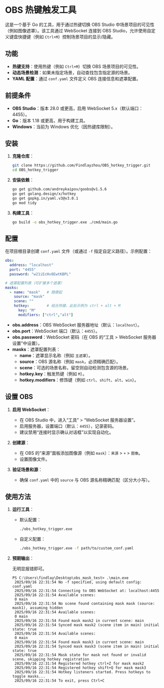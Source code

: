 # OBS 热键触发工具

这是一个基于 Go 的工具，用于通过热键切换 OBS Studio 中场景项目的可见性（例如图像遮罩）。该工具通过 WebSocket 连接到 OBS Studio，允许使用自定义键盘快捷键（例如 `Ctrl+M`）控制场景项目的显示/隐藏。

## 功能

- **热键支持**：使用热键（例如 `Ctrl+M`）切换 OBS 场景项目的可见性。
- **动态场景检测**：如果未指定场景，自动查找包含指定源的场景。
- **YAML 配置**：通过 `conf.yaml` 文件定义 OBS 连接信息和遮罩配置。

## 前提条件

- **OBS Studio**：版本 28.0 或更高，启用 WebSocket 5.x（默认端口：4455）。
- **Go**：版本 1.18 或更高，用于构建工具。
- **Windows**：当前为 Windows 优化（因热键库限制）。

## 安装

1. **克隆仓库**：

   ```bash
   git clone https://github.com/Findlayzhou/OBS_hotkey_trigger.git
   cd OBS_hotkey_trigger
   ```

2. **安装依赖**：

   ```bash
   go get github.com/andreykaipov/goobs@v1.5.6
   go get golang.design/x/hotkey
   go get gopkg.in/yaml.v3@v3.0.1
   go mod tidy
   ```

3. **构建工具**：

   ```bash
   go build -o obs_hotkey_trigger.exe ./cmd/main.go
   ```

## 配置

在项目根目录创建 `conf.yaml` 文件（或通过 `-f` 指定自定义路径）。示例配置：

```yaml
obs:
  address: "localhost"   
  port: "4455"        
  password: "w21iEcHv8EwtKBPL" 

# 遮罩配置列表（可扩展多个遮罩）
masks:
  - name: "mask"   # 随便起
    source: "mask" 
    scene: ""      
    hotkey:        # 组合热键，此处示例为 ctrl + alt + M
      key: "M"     
      modifiers: ["ctrl","alt"]
```

- **obs.address**：OBS WebSocket 服务器地址（默认：`localhost`）。
- **obs.port**：WebSocket 端口（默认：`4455`）。
- **obs.password**：WebSocket 密码（在 OBS 的“工具 > WebSocket 服务器设置”中设置）。
- **masks**：遮罩配置列表：
  - **name**：遮罩显示名称（例如 `主遮罩`）。
  - **source**：OBS 源名称（例如 `mask`，必须精确匹配）。
  - **scene**：可选的场景名称，留空则自动检测包含源的场景。
  - **hotkey.key**：触发热键（例如 `M`）。
  - **hotkey.modifiers**：修饰键（例如 `ctrl`、`shift`、`alt`、`win`）。

## 设置 OBS

1. **启用 WebSocket**：
   - 在 OBS Studio 中，进入“工具” > “WebSocket 服务器设置”。
   - 启用服务器，设置端口（默认：`4455`），记录密码。
   - 建议禁用“连接时显示确认对话框”以实现自动化。

2. **创建源**：
   - 在 OBS 的“来源”面板添加图像源（例如 `mask`）：`来源` > `+` > `图像`。
   - 设置图像文件。

3. **验证场景和源**：
   - 确保 `conf.yaml` 中的 `source` 与 OBS 源名称精确匹配（区分大小写）。

## 使用方法

1. **运行工具**：

   - 默认配置：

     ```bash
     ./obs_hotkey_trigger.exe
     ```

   - 自定义配置：

     ```bash
     ./obs_hotkey_trigger.exe -f path/to/custom_conf.yaml
     ```

2. **预期输出**：

    无明显报错即可。
   ```plaintext
   PS C:\Users\findlay\Desktop\obs_mask_test> .\main.exe
    2025/09/16 22:31:54 No -f specified, using default config: conf.yaml
    2025/09/16 22:31:54 Connecting to OBS WebSocket at: localhost:4455
    2025/09/16 22:31:54 Available scenes:
    0 main
    2025/09/16 22:31:54 No scene found containing mask mask (source: mask1), assuming hidden
    2025/09/16 22:31:54 Available scenes:
    0 main
    2025/09/16 22:31:54 Found mask mask2 in current scene: main
    2025/09/16 22:31:54 Synced mask mask2 (scene item in main) initial state: true
    2025/09/16 22:31:54 Available scenes:
    0 main
    2025/09/16 22:31:54 Found mask mask3 in current scene: main
    2025/09/16 22:31:54 Synced mask mask3 (scene item in main) initial state: true
    2025/09/16 22:31:54 Mask state for mask not found or invalid scene, skipping hotkey registration
    2025/09/16 22:31:54 Registered hotkey ctrl+Z for mask mask2
    2025/09/16 22:31:54 Registered hotkey shift+Q for mask mask3
    2025/09/16 22:31:54 Hotkey listeners started. Press hotkeys to toggle masks...
    2025/09/16 22:31:54 To exit, press Ctrl+C
   ```